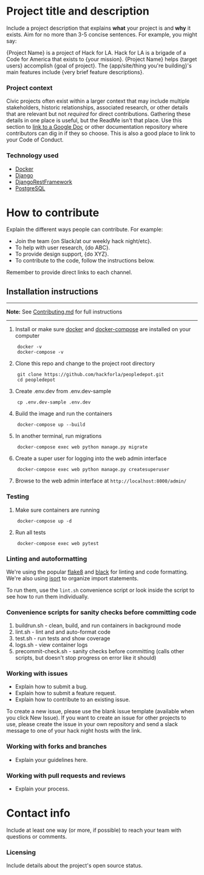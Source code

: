 # Project title and description

Include a project description that explains **what** your project is and **why** it exists. Aim for no more than 3-5 concise sentences. For example, you might say:

{Project Name} is a project of Hack for LA. Hack for LA is a brigade of a Code for America that exists to {your mission}. {Project Name} helps {target users} accomplish {goal of project}. The {app/site/thing you're building}'s main features include {very brief feature descriptions}.

### Project context

Civic projects often exist within a larger context that may include multiple stakeholders, historic relationships, associated research, or other details that are relevant but not *required* for direct contributions. Gathering these details in one place is useful, but the ReadMe isn't that place. Use this section to [link to a Google Doc](#) or other documentation repository where contributors can dig in if they so choose. This is also a good place to link to your Code of Conduct.

### Technology used

- [Docker][docker-docs]
- [Django][django-docs]
- [DjangoRestFramework][drf-docs]
- [PostgreSQL][postgres-docs]

# How to contribute

Explain the different ways people can contribute. For example:

- Join the team {on Slack/at our weekly hack night/etc}.
- To help with user research, {do ABC}.
- To provide design support, {do XYZ}.
- To contribute to the code, follow the instructions below.

Remember to provide direct links to each channel.

## Installation instructions

---

**Note:** See [Contributing.md][contributing] for full instructions

---

1. Install or make sure [docker][docker-install] and [docker-compose][docker-compose-install] are installed on your computer

```
    docker -v
    docker-compose -v
```

2. Clone this repo and change to the project root directory

```
    git clone https://github.com/hackforla/peopledepot.git
    cd peopledepot
```

3. Create .env.dev from .env.dev-sample

```
    cp .env.dev-sample .env.dev
```

4. Build the image and run the containers

```
    docker-compose up --build
```

5. In another terminal, run migrations

```
    docker-compose exec web python manage.py migrate
```

6. Create a super user for logging into the web admin interface

```
    docker-compose exec web python manage.py createsuperuser
```

7. Browse to the web admin interface at `http://localhost:8000/admin/`

### Testing

1. Make sure containers are running

```
    docker-compose up -d
```

2. Run all tests

```
    docker-compose exec web pytest
```

### Linting and autoformatting

We're using the popular [flake8][flake8-docs] and [black][black-docs] for linting and code formatting. We're also using [isort][isort-docs] to organize import statements.

To run them, use the `lint.sh` convenience script or look inside the script to see how to run them individually.

### Convenience scripts for sanity checks before committing code

1. buildrun.sh - clean, build, and run containers in background mode
1. lint.sh - lint and and auto-format code
1. test.sh - run tests and show coverage
1. logs.sh - view container logs
1. precommit-check.sh - sanity checks before committing (calls other scripts, but doesn't stop progress on error like it should)

### Working with issues

- Explain how to submit a bug.
- Explain how to submit a feature request.
- Explain how to contribute to an existing issue.

To create a new issue, please use the blank issue template (available when you click New Issue).  If you want to create an issue for other projects to use, please create the issue in your own repository and send a slack message to one of your hack night hosts with the link.

### Working with forks and branches

- Explain your guidelines here.

### Working with pull requests and reviews

- Explain your process.

# Contact info

Include at least one way (or more, if possible) to reach your team with questions or comments.

### Licensing

Include details about the project's open source status.

<!-- References section -->

[docker-docs]: https://www.postgresql.org/docs/
[django-docs]: https://docs.djangoproject.com/
[drf-docs]: https://www.django-rest-framework.org/tutorial/quickstart/
[postgres-docs]: https://www.postgresql.org/docs/
[contributing]: ./docs/contributing.md
[docker-install]: https://docs.docker.com/get-docker/
[docker-compose-install]: https://docs.docker.com/compose/install/
[flake8-docs]: https://github.com/pycqa/flake8
[black-docs]: https://github.com/psf/black
[isort-docs]: https://github.com/pycqa/isort/

